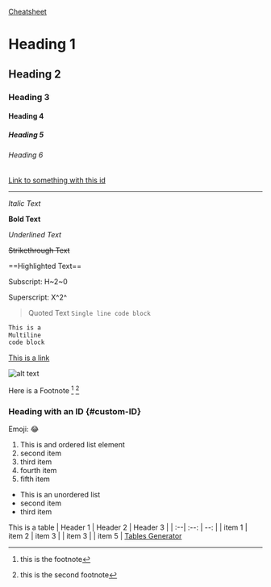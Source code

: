 [Cheatsheet](https://www.markdownguide.org/cheat-sheet/)

<!-- Heading -->
# Heading 1
## Heading 2
### Heading 3
#### Heading 4
##### Heading 5
###### Heading 6

[Link to something with this id](#custom-ID)

<!-- Horizontal Rule -->
---

<!-- Text Formatting -->
*Italic Text*

**Bold Text**

<!-- Sometimes needs two underscores to underline -->
_Underlined Text_

~~Strikethrough Text~~

==Highlighted Text==

Subscript: H~2~0

Superscript: X^2^

> Quoted Text
`Single line code block`

<!-- Place the language after the first ``` in discord to add syntex highlighting -->
```cpp
This is a 
Multiline
code block
```

[This is a link](google.com)

<!-- Link an image. Relative path to the markdown file -->
![alt text](path-to-image/image.jpg)

Here is a Footnote [^1] [^2]

[^1]: this is the footnote
[^2]: this is the second footnote

### Heading with an ID {#custom-ID}

Emoji: :joy:

1. This is and ordered list element
1. second item
1. third item
1. fourth item
1. fifth item

- This is an unordered list
- second item
- third item

This is a table
| Header 1 | Header 2 | Header 3 |
| :--| :--: | --: |
| item 1 | item 2 | item 3 |
| item 3 |  | item 5 |
[Tables Generator](https://www.tablesgenerator.com/markdown_tables#)

